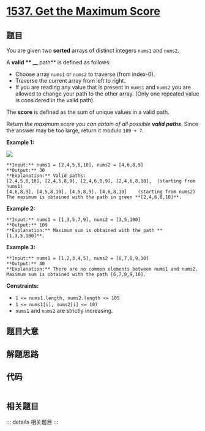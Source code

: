 # [1537. Get the Maximum Score](https://leetcode.com/problems/get-the-maximum-score)

## 题目

You are given two **sorted** arrays of distinct integers `nums1` and `nums2`.

A **valid ** __** path** is defined as follows:

  * Choose array `nums1` or `nums2` to traverse (from index-0).
  * Traverse the current array from left to right.
  * If you are reading any value that is present in `nums1` and `nums2` you are allowed to change your path to the other array. (Only one repeated value is considered in the valid path).

The **score** is defined as the sum of unique values in a valid path.

Return _the maximum score you can obtain of all possible **valid paths**_.
Since the answer may be too large, return it modulo `109 + 7`.



**Example 1:**

![](https://assets.leetcode.com/uploads/2020/07/16/sample_1_1893.png)

    
    
    **Input:** nums1 = [2,4,5,8,10], nums2 = [4,6,8,9]
    **Output:** 30
    **Explanation:** Valid paths:
    [2,4,5,8,10], [2,4,5,8,9], [2,4,6,8,9], [2,4,6,8,10],  (starting from nums1)
    [4,6,8,9], [4,5,8,10], [4,5,8,9], [4,6,8,10]    (starting from nums2)
    The maximum is obtained with the path in green **[2,4,6,8,10]**.
    

**Example 2:**

    
    
    **Input:** nums1 = [1,3,5,7,9], nums2 = [3,5,100]
    **Output:** 109
    **Explanation:** Maximum sum is obtained with the path **[1,3,5,100]**.
    

**Example 3:**

    
    
    **Input:** nums1 = [1,2,3,4,5], nums2 = [6,7,8,9,10]
    **Output:** 40
    **Explanation:** There are no common elements between nums1 and nums2.
    Maximum sum is obtained with the path [6,7,8,9,10].
    



**Constraints:**

  * `1 <= nums1.length, nums2.length <= 105`
  * `1 <= nums1[i], nums2[i] <= 107`
  * `nums1` and `nums2` are strictly increasing.


## 题目大意

## 解题思路

## 代码

```javascript

```

## 相关题目

::: details 相关题目
:::
